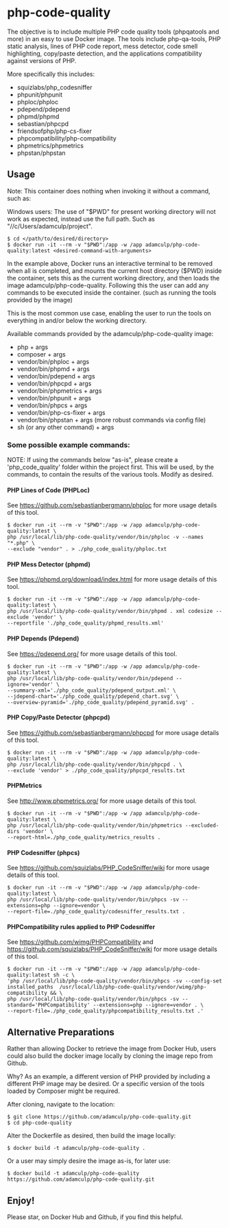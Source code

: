 # php-code-quality
The objective is to include multiple PHP code quality tools (phpqatools and more) in an easy to use Docker image. The 
tools include php-qa-tools, PHP static analysis, lines of PHP code report, mess detector, code smell highlighting, 
copy/paste detection, and the applications compatibility against versions of PHP.

More specifically this includes:

- squizlabs/php_codesniffer
- phpunit/phpunit
- phploc/phploc
- pdepend/pdepend
- phpmd/phpmd
- sebastian/phpcpd
- friendsofphp/php-cs-fixer
- phpcompatibility/php-compatibility
- phpmetrics/phpmetrics
- phpstan/phpstan

## Usage

Note: This container does nothing when invoking it without a command, such as:

Windows users: The use of "$PWD" for present working directory will not work as expected, instead use the full path. 
Such as "//c/Users/adamculp/project".

```
$ cd </path/to/desired/directory>
$ docker run -it --rm -v "$PWD":/app -w /app adamculp/php-code-quality:latest <desired-command-with-arguments>
```

In the example above, Docker runs an interactive terminal to be removed when all is completed, and mounts 
the current host directory ($PWD) inside the container, sets this as the current working directory, and then 
loads the image adamculp/php-code-quality. Following this the user can add any commands to be executed inside 
the container. (such as running the tools provided by the image)

This is the most common use case, enabling the user to run the tools on everything in and/or below the working 
directory.

Available commands provided by the adamculp/php-code-quality image:

* php + args
* composer + args
* vendor/bin/phploc + args
* vendor/bin/phpmd + args
* vendor/bin/pdepend + args
* vendor/bin/phpcpd + args
* vendor/bin/phpmetrics + args
* vendor/bin/phpunit + args
* vendor/bin/phpcs + args
* vendor/bin/php-cs-fixer + args
* vendor/bin/phpstan + args (more robust commands via config file)
* sh (or any other command) + args

### Some possible example commands:

NOTE: If using the commands below "as-is", please create a 'php_code_quality' folder within the project first. 
This will be used, by the commands, to contain the results of the various tools. Modify as desired.

#### PHP Lines of Code (PHPLoc)

See https://github.com/sebastianbergmann/phploc for more usage details of this tool.

```
$ docker run -it --rm -v "$PWD":/app -w /app adamculp/php-code-quality:latest \
php /usr/local/lib/php-code-quality/vendor/bin/phploc -v --names "*.php" \
--exclude "vendor" . > ./php_code_quality/phploc.txt
```

#### PHP Mess Detector (phpmd)

See https://phpmd.org/download/index.html for more usage details of this tool.

```
$ docker run -it --rm -v "$PWD":/app -w /app adamculp/php-code-quality:latest \
php /usr/local/lib/php-code-quality/vendor/bin/phpmd . xml codesize --exclude 'vendor' \
--reportfile './php_code_quality/phpmd_results.xml'
```

#### PHP Depends (Pdepend)

See https://pdepend.org/ for more usage details of this tool.

```
$ docker run -it --rm -v "$PWD":/app -w /app adamculp/php-code-quality:latest \
php /usr/local/lib/php-code-quality/vendor/bin/pdepend --ignore='vendor' \
--summary-xml='./php_code_quality/pdepend_output.xml' \
--jdepend-chart='./php_code_quality/pdepend_chart.svg' \
--overview-pyramid='./php_code_quality/pdepend_pyramid.svg' .
```

#### PHP Copy/Paste Detector (phpcpd)

See https://github.com/sebastianbergmann/phpcpd for more usage details of this tool.

```
$ docker run -it --rm -v "$PWD":/app -w /app adamculp/php-code-quality:latest \
php /usr/local/lib/php-code-quality/vendor/bin/phpcpd . \
--exclude 'vendor' > ./php_code_quality/phpcpd_results.txt
```

#### PHPMetrics

See http://www.phpmetrics.org/ for more usage details of this tool.

```
$ docker run -it --rm -v "$PWD":/app -w /app adamculp/php-code-quality:latest \
php /usr/local/lib/php-code-quality/vendor/bin/phpmetrics --excluded-dirs 'vendor' \
--report-html=./php_code_quality/metrics_results .
```

#### PHP Codesniffer (phpcs)

See https://github.com/squizlabs/PHP_CodeSniffer/wiki for more usage details of this tool.

```
$ docker run -it --rm -v "$PWD":/app -w /app adamculp/php-code-quality:latest \
php /usr/local/lib/php-code-quality/vendor/bin/phpcs -sv --extensions=php --ignore=vendor \
--report-file=./php_code_quality/codesniffer_results.txt .
```

#### PHPCompatibility rules applied to PHP Codesniffer

See https://github.com/wimg/PHPCompatibility and https://github.com/squizlabs/PHP_CodeSniffer/wiki for more 
usage details of this tool.

```
$ docker run -it --rm -v "$PWD":/app -w /app adamculp/php-code-quality:latest sh -c \
'php /usr/local/lib/php-code-quality/vendor/bin/phpcs -sv --config-set installed_paths  /usr/local/lib/php-code-quality/vendor/wimg/php-compatibility && \
php /usr/local/lib/php-code-quality/vendor/bin/phpcs -sv --standard='PHPCompatibility' --extensions=php --ignore=vendor . \
--report-file=./php_code_quality/phpcompatibility_results.txt .'
```

## Alternative Preparations

Rather than allowing Docker to retrieve the image from Docker Hub, users could also build the docker image locally 
by cloning the image repo from Github.

Why? As an example, a different version of PHP provided by including a different PHP image may be desired. Or a 
specific version of the tools loaded by Composer might be required.

After cloning, navigate to the location:

```
$ git clone https://github.com/adamculp/php-code-quality.git
$ cd php-code-quality
```

Alter the Dockerfile as desired, then build the image locally:

```
$ docker build -t adamculp/php-code-quality .
```

Or a user may simply desire the image as-is, for later use:

```
$ docker build -t adamculp/php-code-quality https://github.com/adamculp/php-code-quality.git
```

## Enjoy!

Please star, on Docker Hub and Github, if you find this helpful.
